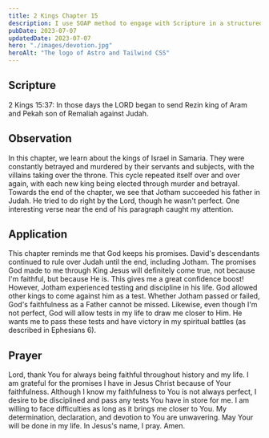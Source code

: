 ```yaml
---
title: 2 Kings Chapter 15
description: I use SOAP method to engage with Scripture in a structured and meaningful way, allowing it to guide my actions, and strengthen relationship with God.
pubDate: 2023-07-07
updatedDate: 2023-07-07
hero: "./images/devotion.jpg"
heroAlt: "The logo of Astro and Tailwind CSS"
---
```


## Scripture

  

2 Kings 15:37: In those days the LORD began to send Rezin king of Aram and Pekah son of Remaliah against Judah.
  

## Observation

In this chapter, we learn about the kings of Israel in Samaria. They were constantly betrayed and murdered by their servants and subjects, with the villains taking over the throne. This cycle repeated itself over and over again, with each new king being elected through murder and betrayal. Towards the end of the chapter, we see that Jotham succeeded his father in Judah. He tried to do right by the Lord, though he wasn't perfect. One interesting verse near the end of his paragraph caught my attention.
  
## Application

This chapter reminds me that God keeps his promises. David's descendants continued to rule over Judah until the end, including Jotham. The promises God made to me through King Jesus will definitely come true, not because I'm faithful, but because He is. This gives me a great confidence boost! However, Jotham experienced testing and discipline in his life. God allowed other kings to come against him as a test. Whether Jotham passed or failed, God's faithfulness as a Father cannot be missed. Likewise, even though I'm not perfect, God will allow tests in my life to draw me closer to Him. He wants me to pass these tests and have victory in my spiritual battles (as described in Ephesians 6).

## Prayer

Lord, thank You for always being faithful throughout history and my life. I am grateful for the promises I have in Jesus Christ because of Your faithfulness. Although I know my faithfulness to You is not always perfect, I desire to be disciplined and pass any tests You have in store for me. I am willing to face difficulties as long as it brings me closer to You. My determination, declaration, and devotion to You are unwavering. May Your will be done in my life. In Jesus's name, I pray. Amen.